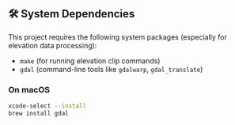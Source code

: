## 🛠 System Dependencies

This project requires the following system packages (especially for elevation data processing):

- `make` (for running elevation clip commands)
- `gdal` (command-line tools like `gdalwarp`, `gdal_translate`)

### On macOS

```bash
xcode-select --install
brew install gdal
